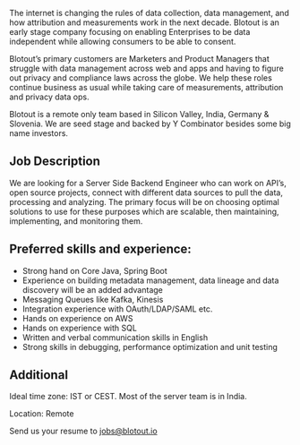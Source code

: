 The internet is changing the rules of data collection, data management, and how attribution and measurements work in the next decade. Blotout is an early stage company focusing on enabling Enterprises to be data independent while allowing consumers to be able to consent.

Blotout’s primary customers are Marketers and Product Managers that struggle with data management across web and apps and having to figure out privacy and compliance laws across the globe. We help these roles continue business as usual while taking care of measurements, attribution and privacy data ops.

Blotout is a remote only team based in Silicon Valley, India, Germany & Slovenia. We are seed stage and backed by Y Combinator besides some big name investors.

## Job Description

We are looking for a Server Side Backend Engineer who can work on API’s, open source projects, connect with different data sources to pull the data, processing and analyzing. The primary focus will be on choosing optimal solutions to use for these purposes which are scalable, then maintaining, implementing, and monitoring them.

## Preferred skills and experience:

-   Strong hand on Core Java, Spring Boot
-   Experience on building metadata management, data lineage and data discovery will be an added advantage
-   Messaging Queues like Kafka, Kinesis
-   Integration experience with OAuth/LDAP/SAML etc.
-   Hands on experience on AWS
-   Hands on experience with SQL
-   Written and verbal communication skills in English
-   Strong skills in debugging, performance optimization and unit testing

## Additional

Ideal time zone: IST or CEST. Most of the server team is in India.

Location: Remote

Send us your resume to jobs@blotout.io
